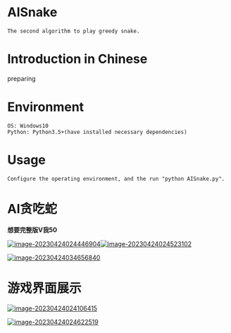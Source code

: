 # AISnake 
```
The second algorithm to play greedy snake.
```

# Introduction in Chinese
preparing

# Environment
```
OS: Windows10
Python: Python3.5+(have installed necessary dependencies)
```

# Usage
```
Configure the operating environment, and the run "python AISnake.py".
```



# AI贪吃蛇

**想要完整版V我50**

[![image-20230424024446904](D:\pythonwork\snake\pic\image-20230424024446904.png)](https://github.com/Sudlings/snake/blob/master/pic/image-20230424024446904.png)[![image-20230424024523102](D:\pythonwork\snake\pic\image-20230424024523102.png)](https://github.com/Sudlings/snake/blob/master/pic/image-20230424024523102.png)

[![image-20230424034656840](D:\pythonwork\snake\pic\image-20230424034656840.png)](https://github.com/Sudlings/snake/blob/master/pic/image-20230424034656840.png)



# 游戏界面展示



[![image-20230424024106415](D:\pythonwork\snake\pic\image-20230424024106415.png)](https://github.com/Sudlings/snake/blob/master/pic/image-20230424024106415.png)

[![image-20230424024622519](D:\pythonwork\snake\pic\image-20230424024622519.png)](https://github.com/Sudlings/snake/blob/master/pic/image-20230424024622519.png)

# 

